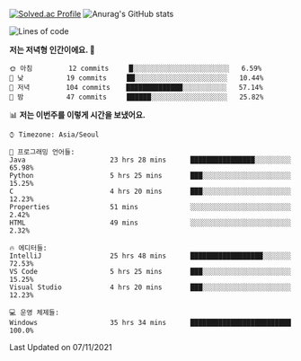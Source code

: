 

<!--
**PungwonLee/PungwonLee** is a ✨ _special_ ✨ repository because its `README.md` (this file) appears on your GitHub profile.

Here are some ideas to get you started:

- 🔭 I’m currently working on ...
- 🌱 I’m currently learning ...
- 👯 I’m looking to collaborate on ...
- 🤔 I’m looking for help with ...
- 💬 Ask me about ...
- 📫 How to reach me: ...
- 😄 Pronouns: ...
- ⚡ Fun fact: ...
-->
[![Solved.ac Profile](http://mazassumnida.wtf/api/v2/generate_badge?boj=vnddnjs00)](https://solved.ac/vnddnjs00/)
![Anurag's GitHub stats](https://github-readme-stats.vercel.app/api?username=PungwonLee&show_icons=true&theme=radical)
<!--START_SECTION:waka-->
![Lines of code](https://img.shields.io/badge/%EC%A0%80%EB%8A%94%20%EC%97%AC%ED%83%9C%EA%B9%8C%EC%A7%80%20-75860%20%EC%A4%84%EC%9D%98%20%EC%BD%94%EB%93%9C%EB%A5%BC%20%EC%9E%91%EC%84%B1%ED%96%88%EC%96%B4%EC%9A%94.-blue)

**저는 저녁형 인간이에요. 🦉** 

```text
🌞 아침         12 commits     █░░░░░░░░░░░░░░░░░░░░░░░░   6.59% 
🌆 낮　         19 commits     ██░░░░░░░░░░░░░░░░░░░░░░░   10.44% 
🌃 저녁         104 commits    ██████████████░░░░░░░░░░░   57.14% 
🌙 밤　         47 commits     ██████░░░░░░░░░░░░░░░░░░░   25.82%

```


📊 **저는 이번주를 이렇게 시간을 보냈어요.** 

```text
⌚︎ Timezone: Asia/Seoul

💬 프로그래밍 언어들: 
Java                     23 hrs 28 mins      ████████████████░░░░░░░░░   65.98% 
Python                   5 hrs 25 mins       ███░░░░░░░░░░░░░░░░░░░░░░   15.25% 
C                        4 hrs 20 mins       ███░░░░░░░░░░░░░░░░░░░░░░   12.23% 
Properties               51 mins             ░░░░░░░░░░░░░░░░░░░░░░░░░   2.42% 
HTML                     49 mins             ░░░░░░░░░░░░░░░░░░░░░░░░░   2.32%

🔥 에디터들: 
IntelliJ                 25 hrs 48 mins      ██████████████████░░░░░░░   72.53% 
VS Code                  5 hrs 25 mins       ███░░░░░░░░░░░░░░░░░░░░░░   15.25% 
Visual Studio            4 hrs 20 mins       ███░░░░░░░░░░░░░░░░░░░░░░   12.23%

💻 운영 체제들: 
Windows                  35 hrs 34 mins      █████████████████████████   100.0%

```


 Last Updated on 07/11/2021
<!--END_SECTION:waka-->
